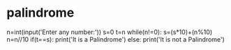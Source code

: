 # palindrome
n=int(input('Enter any number:'))
s=0
t=n
while(n!=0):
    s=(s*10)+(n%10)
    n=n//10
if(t==s):
    print('It is a Palindrome')
else:
    print('It is not a Palindrome')

